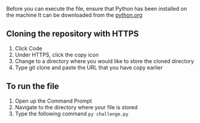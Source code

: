 Before you can execute the file, ensure that Python has been installed on the machine
It can be downloaded from the [python.org](https://www.python.org/)

## Cloning the repository with HTTPS
1) Click  Code
2) Under HTTPS, click the copy icon
3) Change to a directory where you would like to store the cloned directory
4) Type git clone and paste the URL that you have copy earlier


## To run the file
1) Open up the Command Prompt
2) Navigate to the directory where your file is stored
3) Type the following command `py challenge.py`







